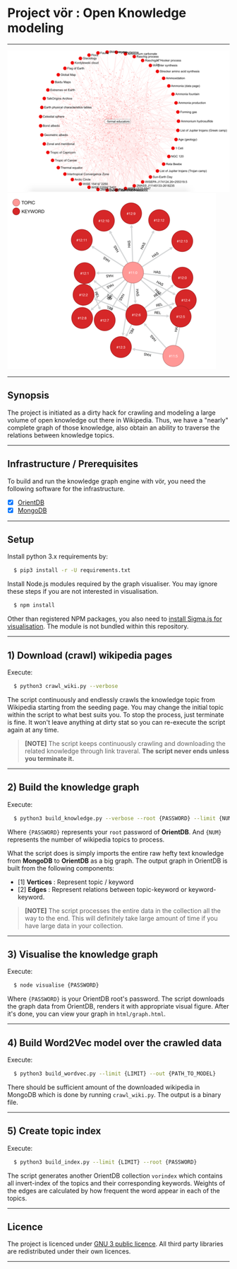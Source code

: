 # Project vör : Open Knowledge modeling

---

![Network](graphic/vor.png)
![Graph](graphic/graph.png)

---

## Synopsis

The project is initiated as a dirty hack for crawling and modeling 
a large volume of open knowledge out there in Wikipedia. Thus, we 
have a "nearly" complete graph of those knowledge, also obtain an 
ability to traverse the relations between knowledge topics.

---

## Infrastructure / Prerequisites

To build and run the knowledge graph engine with vör, 
you need the following software for the infrastructure.

- [x] [OrientDB](http://orientdb.com/download/)
- [x] [MongoDB](https://www.mongodb.com/download-center#community)

---

## Setup

Install python 3.x requirements by:

```bash
  $ pip3 install -r -U requirements.txt
```

Install Node.js modules required by the graph visualiser. 
You may ignore these steps if you are not interested in 
visualisation.

```bash
  $ npm install
```

Other than registered NPM packages, you also need to [install Sigma.js 
for visualisation](https://github.com/jacomyal/sigma.js/wiki#getting-started). The module is not bundled within this repository.

---

## 1) Download (crawl) wikipedia pages

Execute:

```bash
  $ python3 crawl_wiki.py --verbose 
```

The script continuously and endlessly crawls the knowledge topic 
from Wikipedia starting from the seeding page. You may change 
the initial topic within the script to what best suits you. 
To stop the process, just terminate is fine. It won't leave 
anything at dirty stat so you can re-execute the script again 
at any time.

>**[NOTE]** The script keeps continuously crawling 
and downloading the related knowledge through link traveral. 
**The script never ends unless you terminate it.**

---

## 2) Build the knowledge graph

Execute:

```bash
  $ python3 build_knowledge.py --verbose --root {PASSWORD} --limit {NUM}
```

Where `{PASSWORD}` represents your `root` password of **OrientDB**.
And `{NUM}` represents the number of wikipedia topics to process.

What the script does is simply imports the entire raw hefty text 
knowledge from **MongoDB** to **OrientDB** as a big graph. 
The output graph in OrientDB is built from the following components:

- [1] **Vertices** : Represent topic / keyword
- [2] **Edges** : Represent relations between topic-keyword or keyword-keyword.

> **[NOTE]** The script processes the entire data in the collection 
all the way to the end. This will definitely take large amount of 
time if you have large data in your collection.

---

## 3) Visualise the knowledge graph

Execute:

```bash
  $ node visualise {PASSWORD}
```

Where `{PASSWORD}` is your OrientDB root's password. The script 
downloads the graph data from OrientDB, renders it with appropriate 
visual figure. After it's done, you can view your graph in 
`html/graph.html`.

---

## 4) Build Word2Vec model over the crawled data

Execute:

```bash
  $ python3 build_wordvec.py --limit {LIMIT} --out {PATH_TO_MODEL}
``` 

There should be sufficient amount of the downloaded wikipedia 
in MongoDB which is done by running `crawl_wiki.py`. The output 
is a binary file.

---

## 5) Create topic index

Execute:

```bash
  $ python3 build_index.py --limit {LIMIT} --root {PASSWORD}
```

The script generates another OrientDB collection `vorindex` 
which contains all invert-index of the topics and their 
corresponding keywords. Weights of the edges are calculated 
by how frequent the word appear in each of the topics.


---

## Licence

The project is licenced under [GNU 3 public licence](https://www.gnu.org/licenses/gpl-3.0.en.html). All third party libraries are redistributed 
under their own licences.

---
